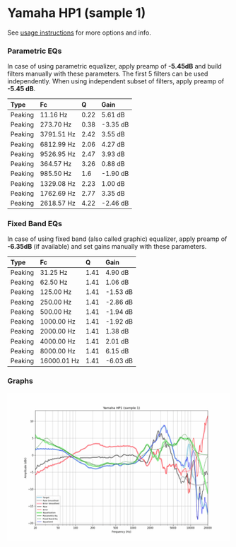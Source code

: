 # Yamaha HP1 (sample 1)
See [usage instructions](https://github.com/jaakkopasanen/AutoEq#usage) for more options and info.

### Parametric EQs
In case of using parametric equalizer, apply preamp of **-5.45dB** and build filters manually
with these parameters. The first 5 filters can be used independently.
When using independent subset of filters, apply preamp of **-5.45 dB**.

| Type    | Fc         |    Q | Gain     |
|:--------|:-----------|:-----|:---------|
| Peaking | 11.16 Hz   | 0.22 | 5.61 dB  |
| Peaking | 273.70 Hz  | 0.38 | -3.35 dB |
| Peaking | 3791.51 Hz | 2.42 | 3.55 dB  |
| Peaking | 6812.99 Hz | 2.06 | 4.27 dB  |
| Peaking | 9526.95 Hz | 2.47 | 3.93 dB  |
| Peaking | 364.57 Hz  | 3.26 | 0.88 dB  |
| Peaking | 985.50 Hz  | 1.6  | -1.90 dB |
| Peaking | 1329.08 Hz | 2.23 | 1.00 dB  |
| Peaking | 1762.69 Hz | 2.77 | 3.35 dB  |
| Peaking | 2618.57 Hz | 4.22 | -2.46 dB |

### Fixed Band EQs
In case of using fixed band (also called graphic) equalizer, apply preamp of **-6.35dB**
(if available) and set gains manually with these parameters.

| Type    | Fc          |    Q | Gain     |
|:--------|:------------|:-----|:---------|
| Peaking | 31.25 Hz    | 1.41 | 4.90 dB  |
| Peaking | 62.50 Hz    | 1.41 | 1.06 dB  |
| Peaking | 125.00 Hz   | 1.41 | -1.53 dB |
| Peaking | 250.00 Hz   | 1.41 | -2.86 dB |
| Peaking | 500.00 Hz   | 1.41 | -1.94 dB |
| Peaking | 1000.00 Hz  | 1.41 | -1.92 dB |
| Peaking | 2000.00 Hz  | 1.41 | 1.38 dB  |
| Peaking | 4000.00 Hz  | 1.41 | 2.01 dB  |
| Peaking | 8000.00 Hz  | 1.41 | 6.15 dB  |
| Peaking | 16000.01 Hz | 1.41 | -6.03 dB |

### Graphs
![](./Yamaha%20HP1%20(sample%201).png)